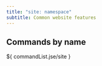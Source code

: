 ```yaml
---
title: "site: namespace"
subtitle: Common website features
---
```


## Commands by name

${ commandList.jse/site }
